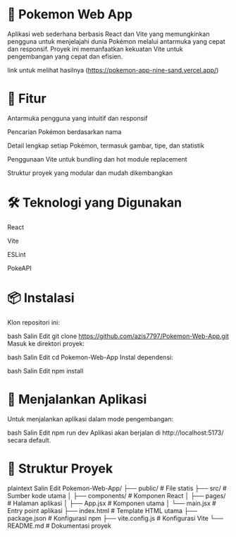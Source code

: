 # 🧩 Pokemon Web App
Aplikasi web sederhana berbasis React dan Vite yang memungkinkan pengguna untuk menjelajahi dunia Pokémon melalui antarmuka yang cepat dan responsif. Proyek ini memanfaatkan kekuatan Vite untuk pengembangan yang cepat dan efisien.

link untuk melihat hasilnya
(https://pokemon-app-nine-sand.vercel.app/)

# 🚀 Fitur
Antarmuka pengguna yang intuitif dan responsif

Pencarian Pokémon berdasarkan nama

Detail lengkap setiap Pokémon, termasuk gambar, tipe, dan statistik

Penggunaan Vite untuk bundling dan hot module replacement

Struktur proyek yang modular dan mudah dikembangkan

# 🛠️ Teknologi yang Digunakan
React

Vite

ESLint

PokeAPI

# 📦 Instalasi
Klon repositori ini:

bash
Salin
Edit
git clone https://github.com/azis7797/Pokemon-Web-App.git
Masuk ke direktori proyek:

bash
Salin
Edit
cd Pokemon-Web-App
Instal dependensi:

bash
Salin
Edit
npm install
# 🧪 Menjalankan Aplikasi
Untuk menjalankan aplikasi dalam mode pengembangan:

bash
Salin
Edit
npm run dev
Aplikasi akan berjalan di http://localhost:5173/ secara default.

# 📁 Struktur Proyek
plaintext
Salin
Edit
Pokemon-Web-App/
├── public/             # File statis
├── src/                # Sumber kode utama
│   ├── components/     # Komponen React
│   ├── pages/          # Halaman aplikasi
│   ├── App.jsx         # Komponen utama
│   └── main.jsx        # Entry point aplikasi
├── index.html          # Template HTML utama
├── package.json        # Konfigurasi npm
├── vite.config.js      # Konfigurasi Vite
└── README.md           # Dokumentasi proyek
